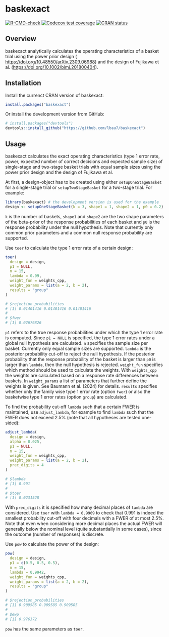 
<!-- README.md is generated from README.Rmd. -->

# baskexact

<!-- badges: start -->

[![R-CMD-check](https://github.com/lbau7/baskexact/actions/workflows/R-CMD-check.yaml/badge.svg)](https://github.com/lbau7/baskexact/actions/workflows/R-CMD-check.yaml)
[![Codecov test
coverage](https://codecov.io/gh/lbau7/baskexact/branch/main/graph/badge.svg)](https://app.codecov.io/gh/lbau7/baskexact?branch=main)
[![CRAN
status](https://www.r-pkg.org/badges/version/baskexact)](https://CRAN.R-project.org/package=baskexact)
<!-- badges: end -->

## Overview

baskexact analytically calculates the operating characteristics of a
basket trial using the power prior design (  
<https://doi.org/10.48550/arXiv.2309.06988>) and the design of Fujikawa
et al. (<https://doi.org/10.1002/bimj.201800404>).

## Installation

Install the currenct CRAN version of baskexact:

``` r
install.packages("baskexact")
```

Or install the development version from GitHub:

``` r
# install.packages("devtools")
devtools::install_github("https://github.com/lbau7/baskexact")
```

## Usage

baskexact calculates the exact operating characteristics (type 1 error
rate, power, expected number of correct decisions and expected sample
size) of single-stage and two-stage basket trials with equal sample
sizes using the power prior design and the design of Fujikawa et al. 

At first, a design-object has to be created using either
`setupOneStageBasket` for a single-stage trial or `setupTwoStageBasket`
for a two-stage trial. For example:

``` r
library(baskexact) # the development version is used for the example
design <- setupOneStageBasket(k = 3, shape1 = 1, shape2 = 1, p0 = 0.2)
```

`k` is the number of baskets, `shape1` and `shape2` are the two shape
parameters of the beta-prior of the response probabilities of each
basket and `p0` is the response probability under the null hypothesis.
Note that currently only common prior parameters and a common null
response probability are supported.

Use `toer` to calculate the type 1 error rate of a certain design:

``` r
toer(
  design = design,
  p1 = NULL,
  n = 15,
  lambda = 0.99,
  weight_fun = weights_cpp,
  weight_params = list(a = 2, b = 2),
  results = "group"
)

# $rejection_probabilities
# [1] 0.01401416 0.01401416 0.01401416
# 
# $fwer
# [1] 0.02676826
```

`p1` refers to the true response probabilities under which the type 1
error rate is computed. Since `p1 = NULL` is specified, the type 1 error
rates under a global null hypothesis are calculated. `n` specifies the
sample size per basket. Currently only equal sample sizes are supported.
`lambda` is the posterior probability cut-off to reject the null
hypothesis. If the posterior probability that the response probability
of the basket is larger than `p0` is larger than `lambda`, then the null
hypothesis is rejected. `weight_fun` specifies which method should be
used to calculate the weights. With `weights_cpp` the weights are
calculated based on a response rate differences between baskets. In
`weight_params` a list of parameters that further define the weights is
given. See Baumann et al. (2024) for details. `results` specifies
whether only the family wise type 1 error rate (option `fwer`) or also
the basketwise type 1 error rates (option `group`) are calculated.

To find the probability cut-off `lambda` such that a certain FWER is
maintained, use `adjust_lambda`, for example to find `lambda` such that
the FWER does not exceed 2.5% (note that all hypotheses are tested
one-sided):

``` r
adjust_lambda(
  design = design,
  alpha = 0.025,
  p1 = NULL,
  n = 15,
  weight_fun = weights_cpp,
  weight_params = list(a = 2, b = 2),
  prec_digits = 4
)

# $lambda
# [1] 0.991
# 
# $toer
# [1] 0.0231528
```

With `prec_digits` it is specified how many decimal places of `lambda`
are considered. Use `toer` with `lambda = 0.9909` to check that 0.991 is
indeed the smallest probability cut-off with four decimals with a FWER
of at most 2.5%. Note that even when considering more decimal places the
actual FWER will generally below the nominal level (quite substantially
in some cases), since the outcome (number of responses) is discrete.

Use `pow` to calculate the power of the design:

``` r
pow(
  design = design,
  p1 = c(0.5, 0.5, 0.5),
  n = 15,
  lambda = 0.9942,
  weight_fun = weights_cpp,
  weight_params = list(a = 2, b = 2),
  results = "group"
)

# $rejection_probabilities
# [1] 0.909585 0.909585 0.909585
# 
# $ewp
# [1] 0.976372
```

`pow` has the same parameters as `toer`.
